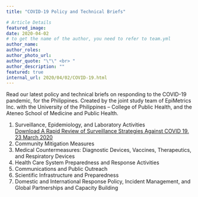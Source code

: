 ```yaml
---
title: "COVID-19 Policy and Technical Briefs"

# Article Details
featured_image: 
date: 2020-04-02
# to get the name of the author, you need to refer to team.yml
author_name: 
author_roles: 
author_photo_url: 
author_quote: "\"\" <br> "
author_description: "" 
featured: true
internal_url: 2020/04/02/COVID-19.html
---
```


Read our latest policy and technical briefs on responding to the COVID-19 pandemic, for the Philippines.
Created by the joint study team of EpiMetrics Inc. with the University of the Philippines – College of Public Health, and the Ateneo School of Medicine and Public Health.

1.	Surveillance, Epidemiology, and Laboratory Activities<br>
<a href="https://github.com/Epimetrics-Inc/website/raw/master/assets/posts/2020-04-02-COVID19/C19V1I3.pdf">Download A Rapid Review of Surveillance Strategies Against COVID 19. 23 March 2020</a>
2. Community Mitigation Measures
3. Medical Countermeasures: Diagnostic Devices, Vaccines, Therapeutics, and
Respiratory Devices
4. Health Care System Preparedness and Response Activities
5. Communications and Public Outreach
6. Scientific Infrastructure and Preparedness
7. Domestic and International Response Policy, Incident Management, and Global
Partnerships and Capacity Building
